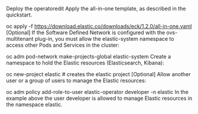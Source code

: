 Deploy the operatoredit
Apply the all-in-one template, as described in the quickstart.

oc apply -f https://download.elastic.co/downloads/eck/1.2.0/all-in-one.yaml
[Optional] If the Software Defined Network is configured with the ovs-multitenant plug-in, you must allow the elastic-system namespace to access other Pods and Services in the cluster:

oc adm pod-network make-projects-global elastic-system
Create a namespace to hold the Elastic resources (Elasticsearch, Kibana):

oc new-project elastic # creates the elastic project
[Optional] Allow another user or a group of users to manage the Elastic resources:

oc adm policy add-role-to-user elastic-operator developer -n elastic
In the example above the user developer is allowed to manage Elastic resources in the namespace elastic.
